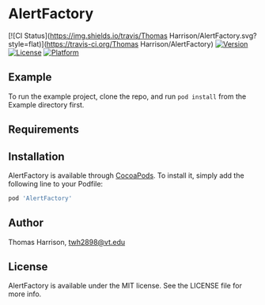 # AlertFactory

[![CI Status](https://img.shields.io/travis/Thomas Harrison/AlertFactory.svg?style=flat)](https://travis-ci.org/Thomas Harrison/AlertFactory)
[![Version](https://img.shields.io/cocoapods/v/AlertFactory.svg?style=flat)](https://cocoapods.org/pods/AlertFactory)
[![License](https://img.shields.io/cocoapods/l/AlertFactory.svg?style=flat)](https://cocoapods.org/pods/AlertFactory)
[![Platform](https://img.shields.io/cocoapods/p/AlertFactory.svg?style=flat)](https://cocoapods.org/pods/AlertFactory)

## Example

To run the example project, clone the repo, and run `pod install` from the Example directory first.

## Requirements

## Installation

AlertFactory is available through [CocoaPods](https://cocoapods.org). To install
it, simply add the following line to your Podfile:

```ruby
pod 'AlertFactory'
```

## Author

Thomas Harrison, twh2898@vt.edu

## License

AlertFactory is available under the MIT license. See the LICENSE file for more info.
